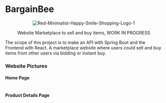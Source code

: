 # BargainBee

<p align="center">
<img src="https://i.ibb.co/sCZqkjt/Red-Minimalist-Happy-Smile-Shopping-Logo-1.png" alt="Red-Minimalist-Happy-Smile-Shopping-Logo-1" border="0">
</p>

<p align="center">
Website Marketplace to sell and buy items, WORK IN PROGRESS

The scope of this project is to make an API with Spring Boot and the Frontend with React. A marketplace website where
users could sell and buy items from other users via bidding or instant buy.
</p>

<h3>Website Pictures</h3>

<h4>Home Page</h4>
<p align="center">
  <img src="https://i.ibb.co/q7x9XhJ/home.png" alt="" border="0">
</p>

<h4>Product Details Page</h4>
<p align="center">
  <img src="https://i.ibb.co/JKxqqvn/product-details.png" alt="" border="0">
</p>
